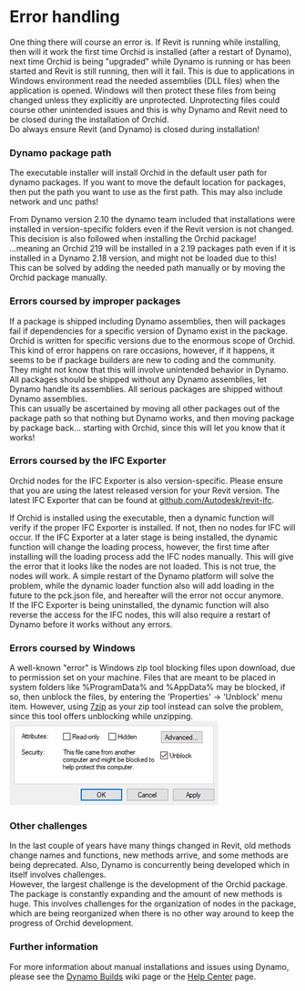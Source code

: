 # Error handling  
  
One thing there will course an error is. If Revit is running while installing, then will it work the first time Orchid is installed (after a restart of Dynamo), next time Orchid is being "upgraded" while Dynamo is running or has been started and Revit is still running, then will it fail. This is due to applications in Windows environment read the needed assemblies (DLL files) when the application is opened. Windows will then protect these files from being changed unless they explicitly are unprotected. Unprotecting files could course other unintended issues and this is why Dynamo and Revit need to be closed during the installation of Orchid.  
Do always ensure Revit (and Dynamo) is closed during installation!  
  
### Dynamo package path  
The executable installer will install Orchid in the default user path for dynamo packages. If you want to move the default location for packages, then put the path you want to use as the first path. This may also include network and unc paths!  
  
From Dynamo version 2.10 the dynamo team included that installations were installed in version-specific folders even if the Revit version is not changed. This decision is also followed when installing the Orchid package! ...meaning an Orchid 219 will be installed in a 2.19 packages path even if it is installed in a Dynamo 2.18 version, and might not be loaded due to this!  
This can be solved by adding the needed path manually or by moving the Orchid package manually.  
  
### Errors coursed by improper packages 
If a package is shipped including Dynamo assemblies, then will packages fail if dependencies for a specific version of Dynamo exist in the package. Orchid is written for specific versions due to the enormous scope of Orchid. This kind of error happens on rare occasions, however, if it happens, it seems to be if package builders are new to coding and the community. They might not know that this will involve unintended behavior in Dynamo. All packages should be shipped without any Dynamo assemblies, let Dynamo handle its assemblies. All serious packages are shipped without Dynamo assemblies.  
This can usually be ascertained by moving all other packages out of the package path so that nothing but Dynamo works, and then moving package by package back... starting with Orchid, since this will let you know that it works!  
  
### Errors coursed by the IFC Exporter 
Orchid nodes for the IFC Exporter is also version-specific. Please ensure that you are using the latest released version for your Revit version. The latest IFC Exporter that can be found at
[github.com/Autodesk/revit-ifc](http://github.com/Autodesk/revit-ifc).  
  
If Orchid is installed using the executable, then a dynamic function will verify if the proper IFC Exporter is installed. If not, then no nodes for IFC will occur. If the IFC Exporter at a later stage is being installed, the dynamic function will change the loading process, however, the first time after installing will the loading process add the IFC nodes manually. This will give the error that it looks like the nodes are not loaded. This is not true, the nodes will work. A simple restart of the Dynamo platform will solve the problem, while the dynamic loader function also will add loading in the future to the pck.json file, and hereafter will the error not occur anymore.  
If the IFC Exporter is being uninstalled, the dynamic function will also reverse the access for the IFC nodes, this will also require a restart of Dynamo before it works without any errors.  
  
### Errors coursed by Windows  
A well-known "error" is Windows zip tool blocking files upon download, due to permission set on your machine. Files that are meant to be placed in system folders like %ProgramData% and %AppData% may be blocked, if so, then unblock the files, by entering the 'Properties' -> 'Unblock' menu item. However, using [7zip]( https://www.7-zip.org/download.html) as your zip tool instead can solve the problem, since this tool offers unblocking while unzipping.  
![unblock](img/unblock.png)  
  
### Other challenges  
In the last couple of years have many things changed in Revit, old methods change names and functions, new methods arrive, and some methods are being deprecated. Also, Dynamo is concurrently being developed which in itself involves challenges.  
However, the largest challenge is the development of the Orchid package. The package is constantly expanding and the amount of new methods is huge. This involves challenges for the organization of nodes in the package, which are being reorganized when there is no other way around to keep the progress of Orchid development.  
  
### Further information  
For more information about manual installations and issues using Dynamo, please see the [Dynamo Builds]( https://github.com/DynamoDS/Dynamo/wiki/How-to-Utilize-Dynamo-Builds) wiki page or the [Help Center](https://dynamobim.org/help-center/) page.  
